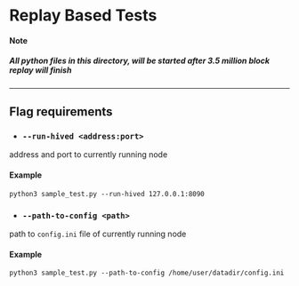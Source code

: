 # Replay Based Tests

#### Note

##### All python files in this directory, will be started after 3.5 million block replay will finish

---

## Flag requirements

- ### `--run-hived <address:port>`

address and port to currently running node

#### Example

    python3 sample_test.py --run-hived 127.0.0.1:8090

- ### `--path-to-config <path>`

path to `config.ini` file of currently running node

#### Example

    python3 sample_test.py --path-to-config /home/user/datadir/config.ini
